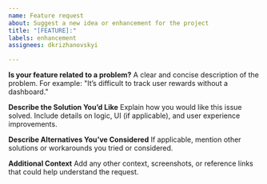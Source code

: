 ```yaml
---
name: Feature request
about: Suggest a new idea or enhancement for the project
title: "[FEATURE]:"
labels: enhancement
assignees: dkrizhanovskyi

---
```


**Is your feature related to a problem?**
A clear and concise description of the problem. For example: "It’s difficult to track user rewards without a dashboard."

**Describe the Solution You’d Like**
Explain how you would like this issue solved. Include details on logic, UI (if applicable), and user experience improvements.

**Describe Alternatives You’ve Considered**
If applicable, mention other solutions or workarounds you tried or considered.

**Additional Context**
Add any other context, screenshots, or reference links that could help understand the request.
